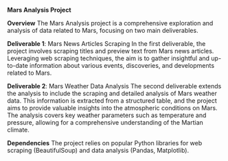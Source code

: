 **Mars Analysis Project**

**Overview**
The Mars Analysis project is a comprehensive exploration and analysis of data related to Mars, focusing on two main deliverables.

**Deliverable 1**: Mars News Articles Scraping
In the first deliverable, the project involves scraping titles and preview text from Mars news articles. Leveraging web scraping techniques, the aim is to gather insightful and up-to-date information about various events, discoveries, and developments related to Mars.

**Deliverable 2**: Mars Weather Data Analysis
The second deliverable extends the analysis to include the scraping and detailed analysis of Mars weather data. This information is extracted from a structured table, and the project aims to provide valuable insights into the atmospheric conditions on Mars. The analysis covers key weather parameters such as temperature and pressure, allowing for a comprehensive understanding of the Martian climate.

**Dependencies**
The project relies on popular Python libraries for web scraping (BeautifulSoup) and data analysis (Pandas, Matplotlib).
